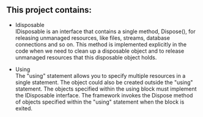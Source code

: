 ## This project contains:

* Idisposable<br>
IDisposable is an interface that contains a single method, Dispose(), for releasing unmanaged resources, like files, streams, database connections and so on.
This method is implemented explicitly in the code when we need to clean up a disposable object and to release unmanaged resources that this disposable object holds.

* Using<br>
The "using" statement allows you to specify multiple resources in a single statement. The object could also be created outside the "using" statement. The objects specified within the using block must implement the IDisposable interface. The framework invokes the Dispose method of objects specified within the "using" statement when the block is exited. 


